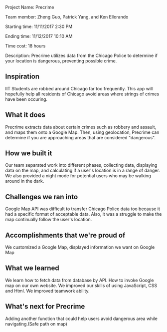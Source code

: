 Project Name: 	Precrime

Team member: 	Zheng Guo, Patrick Yang, and Ken Ellorando

Starting time: 	11/11/2017 2:30 PM

Ending time: 	11/12/2017 10:10 AM

Time cost: 		18 hours

Description:		Precrime utilizes data from the Chicago Police to determine if your 				location is dangerous, preventing possible crime.

 

## Inspiration
IIT Students are robbed around Chicago far too frequently. This app will hopefully help all residents of Chicago avoid areas where strings of crimes have been occuring.

## What it does
Precrime extracts data about certain crimes such as robbery and assault, and maps them onto a Google Map. Then, using geolocation, Precrime can determine if you are approaching areas that are considered "dangerous".

## How we built it
Our team separated work into different phases, collecting data, displaying data on the map, and calculating if a user's location is in a range of danger. We also provided a night mode for potential users who may be walking around in the dark.

## Challenges we ran into
Google Map API was difficult to transfer Chicago Police data too because it had a specific format of acceptable data. Also, it was a struggle to make the map continually follow the user's location. 

## Accomplishments that we're proud of
We customized a Google Map, displayed information we want on Google Map

## What we learned
We learn how to fetch data from database by API. How to invoke Google map on our own website.
We improved our skills of using JavaScript, CSS and Html. We improved teamwork ability. 

## What's next for Precrime
Adding another function that could help users avoid dangerous area while navigating.(Safe path on map)
